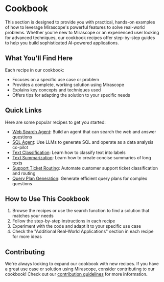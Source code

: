 # Cookbook

This section is designed to provide you with practical, hands-on examples of how to leverage Mirascope's powerful features to solve real-world problems. Whether you're new to Mirascope or an experienced user looking for advanced techniques, our cookbook recipes offer step-by-step guides to help you build sophisticated AI-powered applications.

## What You'll Find Here

Each recipe in our cookbook:

- Focuses on a specific use case or problem
- Provides a complete, working solution using Mirascope
- Explains key concepts and techniques used
- Offers tips for adapting the solution to your specific needs

## Quick Links

Here are some popular recipes to get you started:

- [Web Search Agent](./agents/web_search_agent.md): Build an agent that can search the web and answer questions
- [SQL Agent](./agents/generating_sql_agent.md): Use LLMs to generate SQL and operate as a data analysis co-pilot
- [Text Classification](./text_classification.md): Learn how to classify text into labels
- [Text Summarization](./text_summarization.md): Learn how to create concise summaries of long texts
- [Support Ticket Routing](./support_ticket_routing.md): Automate customer support ticket classification and routing
- [Query Plan Generation](./query_plan.md): Generate efficient query plans for complex questions

## How to Use This Cookbook

1. Browse the recipes or use the search function to find a solution that matches your needs
2. Follow the step-by-step instructions in each recipe
3. Experiment with the code and adapt it to your specific use case
4. Check the "Additional Real-World Applications" section in each recipe for more ideas

## Contributing

We're always looking to expand our cookbook with new recipes. If you have a great use case or solution using Mirascope, consider contributing to our cookbook! Check out our [contribution guidelines](../CONTRIBUTING.md) for more information.
